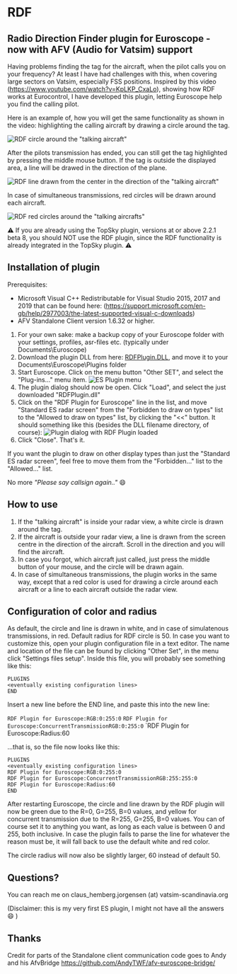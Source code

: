 # RDF
## Radio Direction Finder plugin for Euroscope - now with AFV (Audio for Vatsim) support

Having problems finding the tag for the aircraft, when the pilot calls you on your frequency? At least I have had challenges with this, when covering large sectors on Vatsim, especially FSS positions. Inspired by this video (https://www.youtube.com/watch?v=KpLKP_CxaLo), showing how RDF works at Eurocontrol, I have developed this plugin, letting Euroscope help you find the calling pilot.

Here is an example of, how you will get the same functionality as shown in the video: highlighting the calling aircraft by drawing a circle around the tag. 

   ![RDF circle around the "talking aircraft"](documentation/RDFCircle.png)

   After the pilots transmission has ended, you can still get the tag highlighted by pressing the middle mouse button. 
   If the tag is outside the displayed area, a line will be drawed in the direction of the plane.
   
   ![RDF line drawn from the center in the direction of the "talking aircraft"](documentation/RDFLine.png)

   In case of simultaneous transmissions, red circles will be drawn around each aircraft.

   ![RDF red circles around the "talking aircrafts"](documentation/RDFRedCircles.png)


   
:warning: If you are already using the TopSky plugin, versions at or above 2.2.1 beta 8, you should NOT use the RDF plugin, since the RDF functionality is already integrated in the TopSky plugin. :warning:

## Installation of plugin

Prerequisites: 
* Microsoft Visual C++ Redistributable for Visual Studio 2015, 2017 and 2019 that can be found here: 
(https://support.microsoft.com/en-gb/help/2977003/the-latest-supported-visual-c-downloads)
* AFV Standalone Client version 1.6.32 or higher.


1. For your own sake: make a backup copy of your Euroscope folder with your settings, profiles, asr-files etc. (typically under Documents\Euroscope)
1. Download the plugin DLL from here: [RDFPlugin.DLL](https://raw.githubusercontent.com/chembergj/RDF/master/Release/RDFPlugin.dll), and move it to your Documents\Euroscope\Plugins folder
1. Start Euroscope. Click on the menu button "Other SET", and select the "Plug-ins..." menu item. ![ES Plugin menu](documentation/ESPluginMenu.png)
1. The plugin dialog should now be open. Click "Load", and select the just downloaded "RDFPlugin.dll"
1. Click on the "RDF Plugin for Euroscope" line in the list, and move "Standard ES radar screen" from the "Forbidden to draw on types" list to the "Allowed to draw on types" list, by clicking the "<<"  button. It should something like this (besides the DLL filename directory, of course):
![Plugin dialog with RDF Plugin loaded](documentation/ESPluginDialog.png)
1. Click "Close". That's it. 

If you want the plugin to draw on other display types than just the "Standard ES radar screen", feel free to move them from the "Forbidden..." list to the "Allowed..." list.

No more *"Please say callsign again.."* :smile:

## How to use
1. If the "talking aircraft" is inside your radar view, a white circle is drawn around the tag. 
1. If the aircraft is outside your radar view, a line is drawn from the screen centre in the direction of the aircraft. Scroll in the direction and you will find the aircraft. 
1. In case you forgot, which aircraft just called, just press the middle button of your mouse, and the circle will be drawn again.
1. In case of simultaneous transmissions, the plugin works in the same way, except that a red color is used for drawing a circle around each aircraft or a line to each aircraft outside the radar view. 
## Configuration of color and radius
As default, the circle and line is drawn in white, and in case of simulatenous transmissions, in red. Default radius for RDF circle is 50. In case you want to customize this, open your plugin configuration file in a text editor. The name and location of the file can be found by clicking  "Other Set", in the menu click "Settings files setup".
Inside this file, you will probably see something like this:

```
PLUGINS
<eventually existing configuration lines>
END
```


Insert a new line before the END line, and paste this into the new line:

`RDF Plugin for Euroscope:RGB:0:255:0`
`RDF Plugin for Euroscope:ConcurrentTransmissionRGB:0:255:0`
`RDF Plugin for Euroscope:Radius:60

...that is, so the file now looks like this:

```
PLUGINS
<eventually existing configuration lines>
RDF Plugin for Euroscope:RGB:0:255:0
RDF Plugin for Euroscope:ConcurrentTransmissionRGB:255:255:0
RDF Plugin for Euroscope:Radius:60
END
```

After restarting Euroscope, the circle and line drawn by the RDF plugin will now be green due to the R=0, G=255, B=0 values, and yellow for concurrent transmission due to the R=255, G=255, B=0 values. You can of course set it to anything you want, as long as each value is between 0 and 255, both inclusive. In case the plugin fails to parse the line for whatever the reason must be, it will fall back to use the default white and red color.

The circle radius will now also be slightly larger, 60 instead of default 50.

## Questions?
You can reach me on claus_hemberg.jorgensen (at) vatsim-scandinavia.org

(Disclaimer: this is my very first ES plugin, I might not have all the answers :smile: )

## Thanks
Credit for parts of the Standalone client communication code goes to Andy and his AfvBridge https://github.com/AndyTWF/afv-euroscope-bridge/
